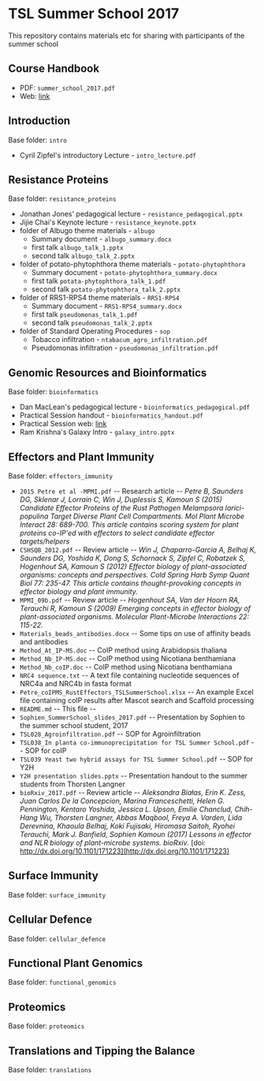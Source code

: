 # TSL Summer School 2017
This repository contains materials etc for sharing with participants of the summer school

## Course Handbook

  * PDF: `summer_school_2017.pdf`
  * Web: [link](https://teammaclean.github.io/summer_school_handbook/index.html)


## Introduction

Base folder: `intro`

 * Cyril Zipfel's introductory Lecture - `intro_lecture.pdf`

## Resistance Proteins

Base folder: `resistance_proteins`

  * Jonathan Jones' pedagogical lecture - `resistance_pedagogical.pptx`
  * Jijie Chai's Keynote lecture - `resistance_keynote.pptx`
  * folder of Albugo theme materials - `albugo`
    * Summary document - `albugo_summary.docx`
    * first talk `albugo_talk_1.pptx`
    * second talk `albugo_talk_2.pptx`
  * folder of potato-phytophthora theme materials - `potato-phytophthora`
    * Summary document - `potato-phytophthora_summary.docx`
    * first talk `potata-phytophthora_talk_1.pdf`
    * second talk `potato-phytophthora_talk_2.pptx`
  * folder of RRS1-RPS4 theme materials - `RRS1-RPS4`
    * Summary document - `RRS1-RPS4_summary.docx`
    * first talk `pseudomonas_talk_1.pdf` 
    * second talk `pseudomonas_talk_2.pptx`
  * folder of Standard Operating Procedures - `sop`
    * Tobacco infiltration - `ntabacum_agro_infiltration.pdf`
    * Pseudomonas infiltration - `pseudomonas_infiltration.pdf`

## Genomic Resources and Bioinformatics

Base folder: `bioinformatics`

  * Dan MacLean's pedagogical lecture - `bioinformatics_pedagogical.pdf`
  * Practical Session handout - `bioinformatics_handout.pdf`
  * Practical Session web: [link](https://danmaclean.github.io/summer_school_bioinfo/index.html)
  * Ram Krishna's Galaxy Intro - `galaxy_intro.pptx`

## Effectors and Plant Immunity

Base folder: `effectors_immunity`

  * `2015 Petre et al -MPMI.pdf` -- Research article -- _Petre B, Saunders DG, Sklenar J, Lorrain C, Win J, Duplessis S, Kamoun S (2015) Candidate Effector Proteins of the Rust Pathogen Melampsora larici-populina Target Diverse Plant Cell Compartments. Mol Plant Microbe Interact 28: 689-700. This article contains scoring system for plant proteins co-IP'ed with effectors to select candidate effector targets/helpers_
  * `CSHSQB_2012.pdf` -- Review article -- _Win J, Chaparro-Garcia A, Belhaj K, Saunders DG, Yoshida K, Dong S, Schornack S, Zipfel C, Robatzek S, Hogenhout SA, Kamoun S (2012) Effector biology of plant-associated organisms: concepts and perspectives. Cold Spring Harb Symp Quant Biol 77: 235-47. This article contains thought-provoking concepts in effector biology and plant immunity._
  * `MPMI_09b.pdf` -- Review article -- _Hogenhout SA, Van der Hoorn RA, Terauchi R, Kamoun S (2009) Emerging concepts in effector biology of plant-associated organisms. Molecular Plant-Microbe Interactions 22: 115-22._
  * `Materials_beads_antibodies.docx` -- Some tips on use of affinity beads and antibodies
  * `Method_At_IP-MS.doc` -- CoIP method using Arabidopsis thaliana
  * `Method_Nb_IP-MS.doc` -- CoIP method using Nicotiana benthamiana
  * `Method_Nb_coIP.doc` -- CoIP method using Nicotiana benthamiana
  * `NRC4 sequence.txt` -- A text file containing nucleotide sequences of NRC4a and NRC4b in fasta format
  * `Petre_coIPMS_RustEffectors_TSLSummerSchool.xlsx` -- An example Excel file containing coIP results after Mascot search and Scaffold processing
 * `README.md`  -- This file --
 * `Sophien_SummerSchool_slides_2017.pdf` -- Presentation by Sophien to the summer school student, 2017
 * `TSL028_Agroinfiltration.pdf` -- SOP for Agroinfiltration
 * `TSL038_In planta co-immunoprecipitation for TSL Summer School.pdf` -- SOP for coIP 
 * `TSL039 Yeast two hybrid assays for TSL Summer School.pdf` -- SOP for Y2H
 * `Y2H presentation slides.pptx` -- Presentation handout to the summer students from Thorsten Langner
 * `bioRxiv_2017.pdf` -- Review article -- _Aleksandra Białas, Erin K. Zess, Juan Carlos De la Concepcion, Marina Franceschetti, Helen G. Pennington, Kentaro Yoshida, Jessica L. Upson, Emilie Chanclud, Chih-Hang Wu, Thorsten Langner, Abbas Maqbool, Freya A. Varden, Lida Derevnina, Khaoula Belhaj, Koki Fujisaki, Hiromasa Saitoh, Ryohei Terauchi, Mark J. Banfield, Sophien Kamoun (2017) Lessons in effector and NLR biology of plant-microbe systems. bioRxiv_. [doi: http://dx.doi.org/10.1101/171223](http://dx.doi.org/10.1101/171223)

## Surface Immunity

Base folder: `surface_immunity`

## Cellular Defence

Base folder: `cellular_defence`

## Functional Plant Genomics

Base folder: `functional_genomics`

## Proteomics

Base folder: `proteomics`

## Translations and Tipping the Balance

Base folder: `translations`

